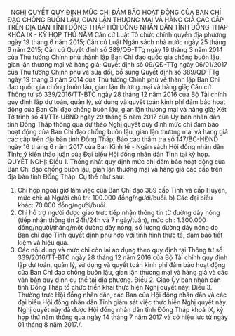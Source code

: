 <jsontable name="bang_0"> </jsontable>
 
NGHỊ QUYẾT
QUY ĐỊNH MỨC CHI
ĐẢM BẢO HOẠT ĐỘNG CỦA BAN CHỈ ĐẠO CHỐNG BUÔN LẬU, GIAN LẬN THƯƠNG MẠI VÀ HÀNG
GIẢ CÁC CẤP TRÊN ĐỊA BÀN TỈNH ĐỒNG THÁP
HỘI ĐỒNG NHÂN DÂN TỈNH ĐỒNG THÁP
KHÓA IX - KỲ HỌP THỨ NĂM
Căn cứ Luật Tổ chức chính quyền địa phương
ngày 19 tháng 6 năm 2015;
Căn cứ Luật Ngân sách nhà nước ngày 25 tháng
6 năm 2015;
Căn cứ Quyết định số 389/QĐ-TTg ngày 19 tháng
3 năm 2014 của Thủ tướng Chính phủ thành lập Ban Chỉ đạo quốc gia chống buôn
lậu, gian lận thương mại và hàng giả; Quyết định số 09/QĐ-TTg ngày 06/01/2017
của Thủ tướng Chính phủ về sửa đổi, bổ sung Quyết định số 389/QĐ-TTg ngày 19
tháng 3 năm 2014 của Thủ tướng Chỉnh phủ về thành lập Ban Chỉ đạo quốc gia
chống buôn lậu, gian lận thương mại và hàng giả;
Căn cứ Thông tư số 339/2016/TT-BTC ngày 28
tháng 12 năm 2016 của Bộ Tài chính quy định lập dự toán, quản lý, sử dụng và
quyết toán kinh phí đảm bảo hoạt động của Ban Chỉ đạo chống buôn lậu, gian lận
thương mại và hàng giả;
Xét Tờ trình số 41/TTr-UBND ngày 29 tháng 5
năm 2017 của Ủy ban nhân dân tỉnh Đồng Tháp thông qua dự thảo Nghị quyết quy
định mức chi đảm bảo hoạt động của Ban Chỉ đạo chống buôn lậu, gian lận thương
mại và hàng giả các cấp trên địa bàn tinh Đồng Tháp; Báo cáo thẩm tra số
147/BC-HĐND ngày 16 tháng 6 năm 2017 của Ban Kinh tế - Ngân sách Hội đồng nhân
dân Tỉnh; ý kiến thảo luận của Đại biểu Hội đồng nhân dân Tỉnh tại kỳ họp.
QUYẾT NGHỊ:
Điều 1. Thống nhất quy định mức chi đảm bảo hoạt động của Ban Chỉ
đạo chống buôn lậu, gian lận thương mại và hàng giả các cấp trên địa bàn tỉnh
Đồng Tháp. Cụ thể như sau:
1. Chi họp ngoài giờ
làm việc của Ban Chỉ đạo 389 cấp Tỉnh và cấp Huyện, mức chi:
a) Người chủ trì: 100.000 đồng/người/buổi.
b) Các đại biểu khác: 70.000 đồng/người/buổi.
2. Chi hỗ trợ người được giao trực tiếp nhận
thông tin từ đường dây nóng (tiếp nhận thông tin 24h/24h và 7 ngày/tuần), mức
chi: 1.300.000 đồng/người/tháng/một đường dây nóng,
số lượng đường dây nóng do Ban chỉ đạo Tỉnh quyết định phù hợp với tình hình
thực tế, đảm bảo tiết kiệm và hiệu quả.
3. Các nội dung và mức
chi còn lại áp dụng theo quy định tại Thông tư số 339/2016/TT-BTC ngày 28 tháng
12 năm 2016 của Bộ Tài chính quy định lập dự toán, quản lý, sử dụng và quyết toán
kinh phí đảm bảo hoạt động của Ban Chỉ đạo chống buôn lậu, gian lận thương mại
và hàng giả và các văn bản quy định cụ thể tại địa phương.
Điều 2. Giao Ủy ban nhân dân tỉnh Đồng Tháp tổ chức
triển khai thực hiện Nghị quyết này.
Điều 3. Thường trực Hội đồng nhân dân, các Ban của Hội đông nhân
dân và các đại biểu Hội đồng nhân dân Tỉnh giám sát việc thực hiện Nghị quyết
này.
Nghị quyết này đã được
Hội đồng nhân dân tỉnh Đồng Tháp khoá IX, kỳ họp thứ năm thông qua ngày 14 tháng
7 năm 2017 và có hiệu lực từ ngày 01 tháng 8 năm 2017./.
 
<jsontable name="bang_1"> </jsontable>